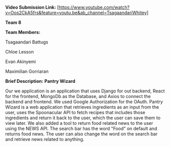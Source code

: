 **Video Submission Link:** [https://www.youtube.com/watch?v=Oos2CkA5frs&feature=youtu.be&ab_channel=TsagaandariWhitey]

**Team 8**

**Team Members:**

Tsagaandari Battugs

Chloe Lesson

Evan Akinyemi

Maximilian Gorriaran

**Brief Description:**
**Pantry Wizard**

Our we application is an application that uses Django for out backend, React for the frontend, MongoDb as the Database, and Axios to connect the backend and frontend. 
We used Google Authorization for the OAuth.
Pantry Wizard is a web application that retrieves ingredients as an input from the user, uses the Spoonacular API to fetch recipes that includes those ingredients and return it back to the user, which the user can save them to view later.
We also added a tool to return food related news to the user using the NEWS API. The search bar has the word "Food" on default and returns food news. The user can also change the word on the search bar and retrieve news related to anything. 


